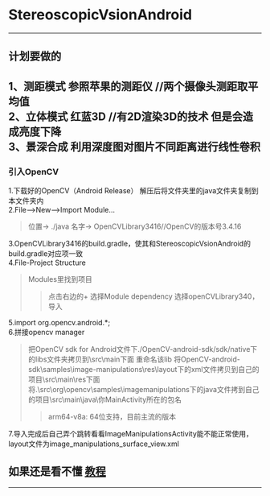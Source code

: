# StereoscopicVsionAndroid
---

## 计划要做的
1、测距模式 参照苹果的测距仪 //两个摄像头测距取平均值 <br>
2、立体模式 红蓝3D //有2D渲染3D的技术 但是会造成亮度下降 <br>
3、景深合成 利用深度图对图片不同距离进行线性卷积 <br>
---

### 引入OpenCV
1.下载好的OpenCV（Android Release） 解压后将文件夹里的java文件夹复制到本文件夹内 <br>
2.File—>New—>Import Module… <br>
> 位置->   ./java
> 名字->   OpenCVLibrary3416//OpenCV的版本号3.4.16

3.OpenCVLibrary3416的build.gradle，使其和StereoscopicVsionAndroid的build.gradle对应项一致 <br>
4.File-Project Structure
> Modules里找到项目
> > 点击右边的+
> > 选择Module dependency
> 选择openCVLibrary340，导入

5.import org.opencv.android.*; <br>
6.拼接opencv manager <br>
> 把OpenCV sdk for Android文件下./OpenCV-android-sdk/sdk/native下的libs文件夹拷贝到\src\main下面 重命名该lib
> 将OpenCV-android-sdk\samples\image-manipulations\res\layout下的xml文件拷贝到自己的项目\src\main\res下面
> 将.\src\org\opencv\samples\imagemanipulations下的java文件拷到自己的项目\src\main\java\你MainActivity所在的包名
> > arm64-v8a: 64位支持，目前主流的版本

7.导入完成后自己弄个跳转看看ImageManipulationsActivity能不能正常使用，layout文件为image_manipulations_surface_view.xml <br>
## **如果还是看不懂** [教程](https://blog.csdn.net/qq_33198758/article/details/82984216)
---

